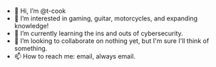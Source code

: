 - 👋 Hi, I’m @t-cook
- 👀 I’m interested in gaming, guitar, motorcycles, and expanding knowledge!
- 🌱 I’m currently learning the ins and outs of cybersecurity.
- 💞️ I’m looking to collaborate on nothing yet, but I'm sure I'll think of something.
- 📫 How to reach me: email, always email.

<!---
t-cook/t-cook is a ✨ special ✨ repository because its `README.md` (this file) appears on your GitHub profile.
You can click the Preview link to take a look at your changes.
--->
